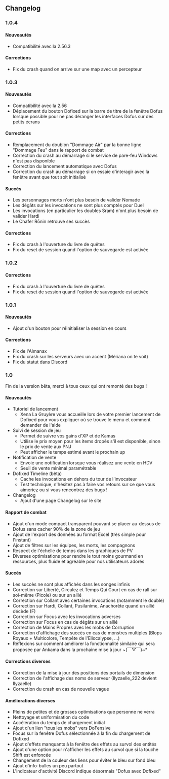 ## Changelog

### <a id="1.0.4"></a>1.0.4

#### Nouveautés

- Compatibilité avec la 2.56.3

#### Corrections

- Fix du crash quand on arrive sur une map avec un percepteur

### <a id="1.0.3"></a>1.0.3

#### Nouveautés

- Compatibilité avec la 2.56
- Déplacement du bouton Dofixed sur la barre de titre de la fenêtre Dofus lorsque possible pour ne pas déranger les interfaces Dofus sur des petits écrans

#### Corrections

- Remplacement du doublon "Dommage Air" par la bonne ligne "Dommage Feu" dans le rapport de combat
- Correction du crash au démarrage si le service de pare-feu Windows n'est pas disponible
- Correction du lancement automatique avec Dofus
- Correction du crash au démarrage si on essaie d'interagir avec la fenêtre avant que tout soit initialisé

#### Succès

- Les personnages morts n'ont plus besoin de valider Nomade
- Les dégâts sur les invocations ne sont plus comptés pour Duel
- Les invocations (en particulier les doubles Sram) n'ont plus besoin de valider Hardi
- Le Chafer Rōnin retrouve ses succès

#### Corrections

- Fix du crash à l'ouverture du livre de quêtes
- Fix du reset de session quand l'option de sauvegarde est activée

### <a id="1.0.2"></a>1.0.2

#### Corrections

- Fix du crash à l'ouverture du livre de quêtes
- Fix du reset de session quand l'option de sauvegarde est activée

### <a id="1.0.1"></a>1.0.1

#### Nouveautés

- Ajout d'un bouton pour réinitialiser la session en cours

#### Corrections

- Fix de l'Almanax
- Fix du crash sur les serveurs avec un accent (Mériana on te voit)
- Fix du statut dans Discord

### <a id="1.0"></a>1.0

Fin de la version bêta, merci à tous ceux qui ont remonté des bugs !

#### Nouveautés

- Tutoriel de lancement
    - Xena La Gruyère vous accueille lors de votre premier lancement de Dofixed pour vous expliquer où se trouve le menu et comment demander de l'aide
- Suivi de session de jeu
    - Permet de suivre vos gains d'XP et de Kamas
    - Utilise le prix moyen pour les items dropés s'il est disponible, sinon le prix de vente aux PNJ
    - Peut afficher le temps estimé avant le prochain up
- Notification de vente
    - Envoie une notification lorsque vous réalisez une vente en HDV
    - Seuil de vente minimal paramétrable
- Dofixed Timeline (bêta)
    - Cache les invocations en dehors du tour de l'invocateur
    - Test technique, n'hésitez pas à faire vos retours sur ce que vous aimeriez ou si vous rencontrez des bugs !
- Changelog
    - Ajout d'une page Changelog sur le site
    
#### Rapport de combat

- Ajout d'un mode compact transparent pouvant se placer au-dessus de Dofus sans cacher 90% de la zone de jeu
- Ajout de l'export des données au format Excel (très simple pour l'instant)
- Ajout de filtres sur les équipes, les morts, les compagnons
- Respect de l'échelle de temps dans les graphiques de PV
- Diverses optimisations pour rendre le tout moins gourmand en ressources, plus fluide et agréable pour nos utilisateurs adorés

#### Succès

- Les succès ne sont plus affichés dans les songes infinis
- Correction sur Liberté, Circulez et Temps Qui Court en cas de rall sur soi-même (Picole) ou sur un allié
- Correction sur Collant avec certaines invocations (notamment le double)
- Correction sur Hardi, Collant, Pusilanime, Anachorète quand un allié décède (F)
- Correction sur Focus avec les invocations adverses
- Correction sur Focus en cas de dégâts sur un allié
- Correction de Mains Propres avec les mobs de Corruption
- Correction d'affichage des succès en cas de monstres multiples (Blops Royaux + Multicolore, Tempête de l'Eliocalypse, ...)
- Réflexions sur comment améliorer la fonctionnalité similaire qui sera proposée par Ankama dans la prochaine mise à jour \~(￣▽￣)\~*

#### Corrections diverses

- Correction de la mise à jour des positions des portails de dimension
- Correction de l'affichage des noms de serveur (Ilyzaelle_222 devient Ilyzaelle)
- Correction du crash en cas de nouvelle vague

#### Améliorations diverses

- Pleins de petites et de grosses optimisations que personne ne verra
- Nettoyage et uniformisation du code
- Accélération du temps de chargement initial
- Ajout d'un lien "tous les mobs" vers DoFensive
- Focus sur la fenêtre Dofus sélectionnée à la fin du chargement de Dofixed
- Ajout d'effets manquants à la fenêtre des effets au survol des entités
- Ajout d'une option pour n'afficher les effets au survol que si la touche Shift est enfoncée
- Changement de la couleur des liens pour éviter le bleu sur fond bleu
- Ajout d'info-bulles un peu partout
- L'indicateur d'activité Discord indique désormais "Dofus avec Dofixed"